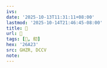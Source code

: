 ```yaml
---
ivs:
date: '2025-10-13T11:31:11+08:00'
lastmod: '2025-10-14T21:46:45-08:00'
title: 󰨥
url: 󰨥
tags: [𦨣, 舠]
hex: '26A23'
src: GHZR, DCCV
note:
---
```

